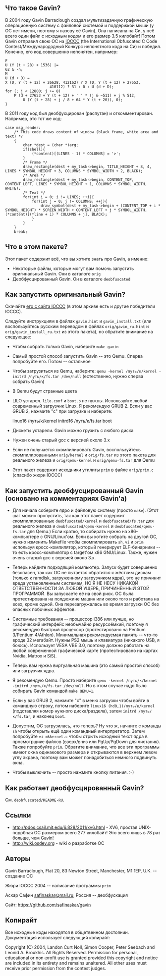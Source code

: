 Что такое Gavin?
----------------
В 2004 году Gavin Barraclough создал мультизадачную графическую операционную систему с
файловой системой и поддержкой мыши (у ОС нет имени, поэтому я назову её Gavin), Она
написана на Си, у неё всего один файл с исходным кодом и его размер 3.5 килобайт!
Потом Gavin отправил свою ОС на [IOCCC](http://www.ioccc.org/) (the International
Obfuscated C Code Contest/Международодный Конкурс непонятного кода на Си) и победил.
Конечно, его код совершенно непонятен, например:

	F
	U (Y (t + 28) + 1536) |=
	62 & -n;
	M
	U (d + D) =
	X (D, Y (t + 12) + 26628, 412162) ? X (D, Y (t + 12) + 27653,
						410112) ? 31 : 0 : U (d + D);
	for (; j < 12800; j += 8)
		P (d + 27653 + Y (t + 12) + ' ' * (j & ~511) + j % 512,
			U (Y (t + 28) + j / 8 + 64 * Y (t + 20)), 0);
	}

В 2011 году код был деобфусцирован (распутан) и откомментирован. Например, это тот же код:

	case msg_render:
		/* This code draws content of window (black frame, white area and text) */
		{
			char *dest = (char *)arg;
			if(shell){
				(*content)[(LINES - 1) * COLUMNS] = '>';
			}
			/* Frame */
			draw_rectangle(dest + my_task->begin, TITLE_HEIGHT + 8, 4,            LINES * SYMBOL_HEIGHT + 3, COLUMNS * SYMBOL_WIDTH + 2, BLACK);
			/* Area */
			draw_rectangle(dest + my_task->begin, CONTENT_TOP,      CONTENT_LEFT, LINES * SYMBOL_HEIGHT + 1, COLUMNS * SYMBOL_WIDTH,     WHITE);
			/* Text */
			for(int i = 0; i != LINES; ++i){
				for(int j = 0; j != COLUMNS; ++j){
					draw_symbol(dest + my_task->begin + (CONTENT_TOP + i * SYMBOL_HEIGHT) * SCREEN_WIDTH + CONTENT_LEFT + j * SYMBOL_WIDTH, (*content)[(*line + i) * COLUMNS + j], BLACK);
				}
			}
		}
		break;


Что в этом пакете?
------------------
Этот пакет содержит всё, что вы хотите знать про Gavin, а именно:

* Некоторые файлы, которые могут вам помочь запустить оригинальный Gavin. Они в каталоге
`orig`
* Деобфусцированный Gavin. Он в каталоге `deobfuscated`


Как запустить оригинальный Gavin?
---------------------------------
Скачайте [его с сайта IOCCC](http://www.ioccc.org/2004/2004.tar.gz) (в этом архиве есть и другие победители IOCCC).

Следуйте инструкциям в файлах `gavin.hint` и `gavin_install.txt` (или воспользуйтесь
русским переводом в файлах `orig/gavin_ru.hint` и `orig/gavin_install_ru.txt` из этого пакета), но обратите внимание на следующее:

* Чтобы собрать только Gavin, наберите `make gavin`
* Самый простой способ запустить Gavin -- это Qemu. Сперва попробуйте его. Потом -- остальное
* Чтобы загрузиться из Qemu, наберите: `qemu -kernel /путь/к/kernel -initrd /путь/к/fs.tar /dev/null` (естественно, нужно сперва собрать Gavin)
* В Qemu будут странные цвета
* LILO устарел. `lilo.conf` и `boot.b` не нужны. Используйте любой современный загрузчик Linux. Я рекомендую GRUB 2. Если у вас GRUB 2, нажмите "c" при загрузке и наберите:

	linux16 /путь/к/kernel
	initrd16 /путь/к/fs.tar
	boot

* Дискеты устарели. Gavin можно грузить с любого диска
* Нужен очень старый gcc с версией около 3.x
* Если не получается скомпилировать Gavin, воспользуйтесь скомпилированными `orig/kernel` и `orig/fs.tar` из этого пакета для реального железа и `orig/qemu-kernel` и `orig/qemu-fs.tar` для Qemu
* Этот пакет содержит исходники утилиты `prim` в файле `orig/prim.c` (спасибо жюри IOCCC)


Как запустить деобфусцированный Gavin (основано на комментариях Gavin'а)
------------------------------------------------------------------------
* Для начала соберите ядро и файловую систему (просто `make`).
(Этот шаг можно пропустить, так как этот пакет содержит скомпилированные `deobfuscated/kernel` и `deobfuscated/fs.tar` для реального железа и `deobfuscated/qemu-kernel` и
`deobfuscated/qemu-fs.tar` для Qemu.)
Если кратко, то собирать нужно на x86-компьютере с GNU/Linux'ом.
Если вы хотите собрать на другой ОС, нужно изменить Makefile чтобы скомпилировать `sh`, `vi` и `prim` используя кросс-компилятор, который генерирует ELF-бинарники --
то есть кросс-компилятор с target'ом x86 GNU/Linux. Также, нужен очень старый gcc с версией около 3.x.
* Теперь найдите подходящий компьютер. Запуск будет совершенно безопасен, так как ОС не пытается обратится к жёстким дискам
(только к ramdisk, загруженному загрузчиком ядра), это не причинит вреда установленным системам, НО Я НЕ НЕСУ НИКАКОЙ ОТВЕТСТВЕННОСТИ ЗА ЛЮБОЙ УЩЕРБ, ПРИЧИНЁННЫЙ ЭТОЙ ПРОГРАММОЙ.
Вы запускаете её на свой риск. ОС была протестирована на полдюжине машин или около того и работала на всех, кроме одной. Она перезагружалась
во время загрузки ОС без опасных побочных эффектов.
* Системные требования -- процессор i386 или лучше, но графический интерфейс необычайно ресурсоёмкий, поэтому я рекомендую быстрый процессор (протестировано на Pentium 3/Pentium 4/Athlon).
Минимальная рекомендуемая память -- что-то вроде 32 мегабайт. Нужны PS2 мышь и клавиатура (никакого USB, я боюсь). Использует VESA VBE 3.0, поэтому должно работать на любой современной
графической карте (протестировано на картах Nvidia, Matrox и SiS).
* Теперь вам нужна виртуальная машина (это самый простой способ) или загрузчик ядра.

 * Я рекомендую Qemu. Просто наберите `qemu -kernel /путь/к/kernel -initrd /путь/к/fs.tar /dev/null`. Но в этом случае надо было собирать Gavin командой `make QEMU=1`.
 * Если у вас GRUB 2, нажмите "c" в меню загрузки чтобы войти в командную строку,
потом наберите `linux16 (hd0,1)/путь/к/kernel` (подставляя номер нужного диска/раздела), затем `initrd /путь/к/fs.tar`, и наконец `boot`.

* Допустим, ОС загрузилась, что теперь? Ну что ж, начните с команды `sh` чтобы открыть ещё один командный интерпретатор. Затем попробуйте `vi mkkernel.c` чтобы отрыть исходный текст ядра в просмотрщике файлов
(вверх/вниз или PgUp/PgDown для листания). Также попробуйте `prim`. Обратите внимание, что все эти программы имеют окна одинакового размера и открываются в верхнем левом углу экрана,
поэтому вам может понадобиться немного подвинуть окна.
* Чтобы выключить -- просто нажмите кнопку питания. :-)


Как работает деобфусцированный Gavin?
-------------------------------------
См. `deobfuscated/README-RU`.


Ссылки
------
* http://pdos.csail.mit.edu/6.828/2011/xv6.html - XV6, простая UNIX-подобная ОС размером всего 277 килобайт! Это всего лишь в 78 раз больше, чем Gavin!
* http://wiki.osdev.org - wiki о разработке ОС


Авторы
------
Gavin Barraclough, Flat 20, 83 Newton Street, Manchester, M1 1EP, U.K. -- создание ОС

Жюри IOCCC 2004 -- написание программы `prim`

Аскар Сафин <safinaskar@mail.ru>, Россия -- деобфускация

Сайт: https://github.com/safinaskar/gavin


Копирайт
--------
Все исходные коды находятся в общетвенном достоянии. Документация использует следующий копирайт:

Copyright (C) 2004, Landon Curt Noll, Simon Cooper, Peter Seebach
and Leonid A. Broukhis. All Rights Reserved. Permission for personal,
educational or non-profit use is granted provided this copyright and
notice are included in its entirety and remains unaltered. All other
uses must receive prior permission from the contest judges.
